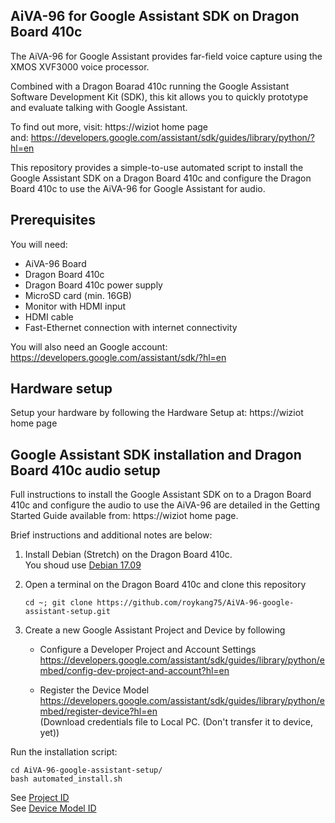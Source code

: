 AiVA-96 for Google Assistant SDK on Dragon Board 410c 
---
The AiVA-96 for Google Assistant provides far-field voice capture using the XMOS XVF3000 voice processor.

Combined with a Dragon Boarad 410c running the Google Assistant Software Development Kit (SDK), this kit allows you to quickly prototype and evaluate talking with Google Assistant.

To find out more, visit: https://wiziot home page  
and: https://developers.google.com/assistant/sdk/guides/library/python/?hl=en

This repository provides a simple-to-use automated script to install the Google Assistant SDK on a Dragon Board 410c and configure the Dragon Board 410c to use the AiVA-96 for Google Assistant for audio.

Prerequisites
---

You will need:

- AiVA-96 Board
- Dragon Board 410c
- Dragon Board 410c power supply
- MicroSD card (min. 16GB)
- Monitor with HDMI input
- HDMI cable
- Fast-Ethernet connection with internet connectivity  

You will also need an Google account: https://developers.google.com/assistant/sdk/?hl=en

Hardware setup
---
Setup your hardware by following the Hardware Setup at: https://wiziot home page

Google Assistant SDK installation and Dragon Board 410c audio setup
---
Full instructions to install the Google Assistant SDK on to a Dragon Board 410c and configure the audio to use the AiVA-96 are detailed in the Getting Started Guide available from: https://wiziot home page.

Brief instructions and additional notes are below:

1. Install Debian (Stretch) on the Dragon Board 410c.  
   You shoud use [Debian 17.09](http://releases.linaro.org/96boards/dragonboard410c/linaro/debian/17.09/dragonboard410c_sdcard_install_debian-283.zip)

2. Open a terminal on the Dragon Board 410c and clone this repository
    ```
    cd ~; git clone https://github.com/roykang75/AiVA-96-google-assistant-setup.git
    ```

3. Create a new Google Assistant Project and Device by following
    - Configure a Developer Project and Account Settings
    https://developers.google.com/assistant/sdk/guides/library/python/embed/config-dev-project-and-account?hl=en

    - Register the Device Model
    https://developers.google.com/assistant/sdk/guides/library/python/embed/register-device?hl=en  
    (Download credentials file to Local PC. (Don't transfer it to device, yet))


Run the installation script: 
```
cd AiVA-96-google-assistant-setup/
bash automated_install.sh
```

See [Project ID](/blob/master/ProjectId.md)  
See [Device Model ID](/blob/master/ModelId.md)
